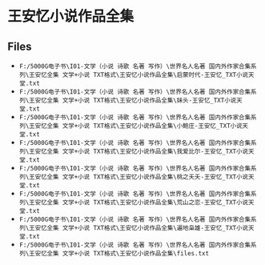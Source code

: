 # 王安忆小说作品全集

## Files

- `F:/5000G电子书\I01-文学（小说 诗歌 名著 写作）\世界名人名著 国内外作家合集系列\王安忆全集 文学+小说 TXT格式\王安忆小说作品全集\启蒙时代-王安忆_TXT小说天堂.txt`
- `F:/5000G电子书\I01-文学（小说 诗歌 名著 写作）\世界名人名著 国内外作家合集系列\王安忆全集 文学+小说 TXT格式\王安忆小说作品全集\妹头-王安忆_TXT小说天堂.txt`
- `F:/5000G电子书\I01-文学（小说 诗歌 名著 写作）\世界名人名著 国内外作家合集系列\王安忆全集 文学+小说 TXT格式\王安忆小说作品全集\小鲍庄-王安忆_TXT小说天堂.txt`
- `F:/5000G电子书\I01-文学（小说 诗歌 名著 写作）\世界名人名著 国内外作家合集系列\王安忆全集 文学+小说 TXT格式\王安忆小说作品全集\我爱比尔-王安忆_TXT小说天堂.txt`
- `F:/5000G电子书\I01-文学（小说 诗歌 名著 写作）\世界名人名著 国内外作家合集系列\王安忆全集 文学+小说 TXT格式\王安忆小说作品全集\桃之夭夭-王安忆_TXT小说天堂.txt`
- `F:/5000G电子书\I01-文学（小说 诗歌 名著 写作）\世界名人名著 国内外作家合集系列\王安忆全集 文学+小说 TXT格式\王安忆小说作品全集\荒山之恋-王安忆_TXT小说天堂.txt`
- `F:/5000G电子书\I01-文学（小说 诗歌 名著 写作）\世界名人名著 国内外作家合集系列\王安忆全集 文学+小说 TXT格式\王安忆小说作品全集\遍地枭雄-王安忆_TXT小说天堂.txt`
- `F:/5000G电子书\I01-文学（小说 诗歌 名著 写作）\世界名人名著 国内外作家合集系列\王安忆全集 文学+小说 TXT格式\王安忆小说作品全集\files.txt`
